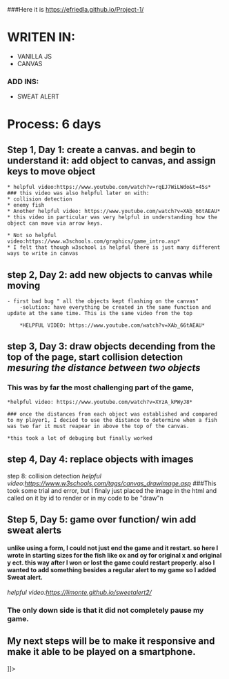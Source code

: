 <snippet>
<content><![CDATA[
# ${1: Project 1}
#OBJECT OF MY GAME IS TO EAT AS MANY FISH AS YOU CAN TO WIN WITHOUT GETTING EATEN!

###Here it is https://efriedla.github.io/Project-1/

# WRITEN IN:
* VANILLA JS
* CANVAS
###	ADD INS:
* SWEAT ALERT

# Process: 6 days

## Step 1, Day 1: create a canvas. and begin to understand it: add object to canvas, and assign keys to move object
	* helpful video:https://www.youtube.com/watch?v=rqEJ7WiLWdo&t=45s*
	### this video was also helpful later on with:
	* collision detection
	* enemy fish
	* Another helpful video: https://www.youtube.com/watch?v=XAb_66tAEAU*
	* this video in particular was very helpful in understanding how the object can move via arrow keys.

	* Not so helpful video:https://www.w3schools.com/graphics/game_intro.asp*
	* I felt that though w3school is helpful there is just many different ways to write in canvas



## step 2, Day 2: add new objects to canvas while moving  
	- first bad bug " all the objects kept flashing on the canvas"
		-solution: have everything be created in the same function and update at the same time. This is the same video from the top

		*HELPFUL VIDEO: https://www.youtube.com/watch?v=XAb_66tAEAU*

## step 3, Day 3: draw objects decending from the top of the page, start collision detection *mesuring the distance between two objects*

 ### This was by far the most challenging part of the game,
 	*helpful video: https://www.youtube.com/watch?v=XYzA_kPWyJ8*

 	### once the distances from each object was established and compared to my player1, I decied to use the distance to determine when a fish was two far it must reapear in above the top of the canvas.

 	*this took a lot of debuging but finally worked

## step 4, Day 4: replace objects with images
step 8: collision detection
	*helpful video:https://www.w3schools.com/tags/canvas_drawimage.asp*
	###This took some trial and error, but I finaly just placed the image in the html and called on it by id to render or in my code to be "draw"n

## Step 5, Day 5: game over function/ win add sweat alerts
#### unlike using a form, I could not just end the game and it restart. so here I wrote in starting sizes for the fish like ox and oy for original x and original y ect. this way after I won or lost the game could restart properly. also I wanted to add something besides a regular alert to my game so I added Sweat alert.

*helpful video:https://limonte.github.io/sweetalert2/*

### The only down side is that it did not completely pause my game.

## My next steps will be to make it responsive and make it able to be played on a smartphone.
]]></content>
</snippet>
